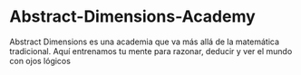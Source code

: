 # Abstract-Dimensions-Academy
Abstract Dimensions es una academia que va más allá de la matemática tradicional. Aquí entrenamos tu mente para razonar, deducir y ver el mundo con ojos lógicos
